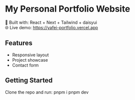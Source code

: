 # My Personal Portfolio Website

🚀 Built with: React + Next + Tailwind + daisyui  
🌐 Live demo: https://yafei-portfolio.vercel.app

## Features

- Responsive layout
- Project showcase
- Contact form

## Getting Started

Clone the repo and run:
pnpm i
pnpm dev

